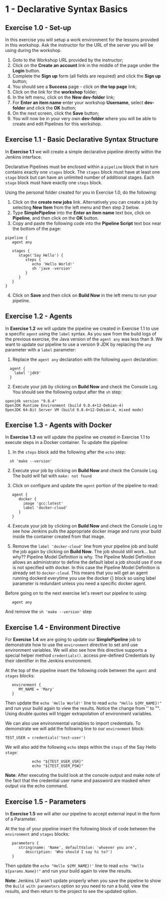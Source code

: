# 1 - Declarative Syntax Basics

## Exercise 1.0 - Set-up
In this exercise you will setup a work environment for the lessons provided
in this workshop.  Ask the instructor for the URL of the server you will be using during the workshop.

1. Goto to the Workshop URL provided by the instructor;
2. Click on the **Create an account** link in the middle of the page under the **Login** button.
3. Complete the **Sign up** form (all fields are required) and click the **Sign up** button;
4. You should see a **Success** page - click on **the top page** link;
5. Click on the link for the **workshop** folder;
6. In the left menu, click on the **New dev-folder** link;
7. For **Enter an item name** enter your workshop **Username**, select **dev-folder** and click the **OK** button;
8. On the next screen, click the **Save** button;
9. You will now be in your very own **dev-folder** where you will be able to create and edit Pipelines for this workshop.

## Exercise 1.1 - Basic Declarative Syntax Structure

In **Exercise 1.1** we will create a simple declarative pipeline directly within the Jenkins interface.

Declarative Pipelines must be enclosed within a `pipeline` block that in turn contains exactly one `stages` block. The `stages` block must have at least one `stage` block but can have an unlimited number of additional stages. Each `stage` block must have exactly one `steps` block.

Using the personal folder created for you in Exercise 1.0, do the following:

1. Click on the **create new jobs** link.  Alternatively you can create a job by selecting **New Item** from the left menu and then step 2 below.
2. Type **SimplePipeline** into the **Enter an item name** text box, click on **Pipeline**, and then click on the **OK** button.
3. Copy and paste the following code into the **Pipeline Script** text box near the bottom of the page:

```
pipeline {
   agent any
    
   stages {
      stage('Say Hello') {
         steps {
            echo 'Hello World!'   
            sh 'jave -version'
         }
      }
   }
}
```

4. Click on **Save** and then click on **Build Now** in the left menu to run your pipeline.

## Exercise 1.2 - Agents

In **Exercise 1.2** we will update the pipeline we created in Exercise 1.1 to use a specific `agent` using the `label` syntax. As you saw from the build logs of the previous exercise, the Java version of the `agent any` was less than 9. We want to update our pipeline to use a version 9 JDK by replacing the `any` parameter with a `label` parameter:

1. Replace the `agent any` declaration with the following `agent` declaration:

```
  agent {
    label 'jdk9'
  }
```

2. Execute your job by clicking on **Build Now** and check the Console Log. You should see the following output after the `sh` step:

```
openjdk version "9.0.4"
OpenJDK Runtime Environment (build 9.0.4+12-Debian-4)
OpenJDK 64-Bit Server VM (build 9.0.4+12-Debian-4, mixed mode)
```

## Exercise 1.3 - Agents with Docker

In **Exercise 1.3** we will update the pipeline we created in Exercise 1.1 to execute steps in a Docker container. To update the pipeline:

1. In the `steps` block add the following after the `echo` step:

```
  sh 'make --version'
```

2. Execute your job by clicking on **Build Now** and check the Console Log. The build will fail with `make: not found`

3. Click on configure and update the ```agent``` portion of the pipeline to read:

```
   agent {
      docker { 
        image 'gcc:latest'
        label 'docker-cloud' 
      }
   }
```

4. Execute your job by clicking on **Build Now** and check the Console Log to see how Jenkins pulls the appropriate docker image and runs your build inside the container created from that image. 

5. Remove the `label 'docker-cloud'` line from your pipeline job and build the job again by clicking on **Build Now**.  The job should still work... but why?? Pipeline Model Definition is why.  The Pipeline Model Definition allows an administrator to define the default label a job should use if one is not specified with docker.  In this case the Pipeline Model Definition is already set to `docker-cloud`.  This means that you will get an agent running dockerd everytime you use the docker {} block so using label parameter is redundant unless you need a specific docker agent.

Before going on to the next exercise let's revert our pipeline to using:

```
   agent any
```

And remove the `sh 'make --version'` step

## Exercise 1.4 - Environment Directive

For **Exercise 1.4** we are going to update our **SimplePipeline** job to demonstrate how to use the `environment` directive to set and use environment variables. We will also see how this directive supports a special helper method `credentials()`. access pre-defined Credentials by their identifier in the Jenkins environment.

At the top of the pipeline insert the following code between the ```agent``` and ```stages``` blocks:  

```
   environment {
      MY_NAME = 'Mary'
   }
```

Then update the ```echo 'Hello World!'``` line to read ```echo "Hello ${MY_NAME}!"``` and run your build again to view the results.  Notice the change from '' to "".  Using double quotes will trigger extrapolation of environment variables.

We can also use environmental variables to import credentials. To demonstrate we will add the following line to our ```environment``` block:

```TEST_USER = credentials('test-user')```

We will also add the following ```echo``` steps within the ```steps``` of the Say Hello ```stage```:

```
            echo "${TEST_USER_USR}"
            echo "${TEST_USER_PSW}"
```

**Note**: After executing the build look at the console output and make note of the fact that the credential user name and password are masked when output via the echo command.

## Exercise 1.5 - Parameters

In **Exercise 1.5** we will alter our pipeline to accept external input in the form of a Parameter.

At the top of your pipeline insert the following block of code between the ```environment``` and ```stages``` blocks:

```
   parameters {
      string(name: 'Name', defaultValue: 'whoever you are', 
	     description: 'Who should I say hi to?')
   }
```
Then update the ```echo "Hello ${MY_NAME}!'``` line to read ```echo "Hello ${params.Name}!"``` and run your build again to view the results.

**Note**: Jenkins UI won't update properly when you save the pipeline to show the ```Build with parameters``` option so you need to run a build, view the results, and then return to the project to see the updated option.
